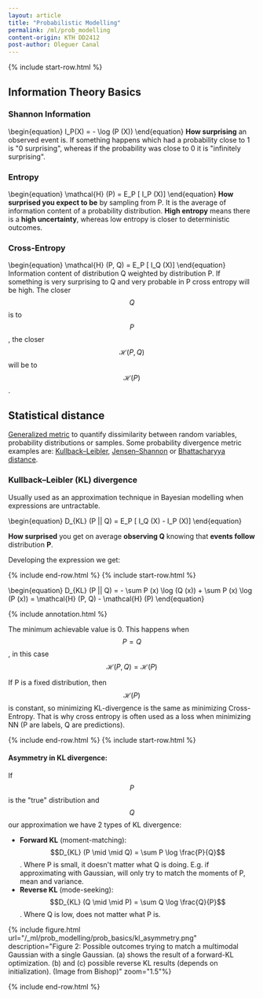 ```yaml
---
layout: article
title: "Probabilistic Modelling"
permalink: /ml/prob_modelling
content-origin: KTH DD2412
post-author: Oleguer Canal
---
```

<!--
Disclaimer and authorship:
This article is provided for free only for your personal informational and entertainment purposes. No commercial use of it is allowed.

Please note there might be mistakes. We would be grateful to receive (constructive) criticism if you spot any. You can reach us at: ai.campus.ai@gmail.com or directly open an issue on our github repo: https://github.com/CampusAI/CampusAI.github.io

If considering to use the text please cite the original author/s of the lecture/paper.
Furthermore, please acknowledge our work by adding a link to our website: https://campusai.github.io/ and citing our names: Oleguer Canal and Federico Taschin.
-->

{% include start-row.html %}

<!-- ## Motivation

The general idea of probabilistic modelling optimization can be summarized in the following figure:

{% include figure.html url="/_ml/prob_modelling/distribution_space.svg" description="Figure 1: Representation of probabilistic modelling optimization. (Image from CampusAI)" zoom="1.5"%}

The ultimate goal is to have a model which behaves as close as possible to the "real" distribution.
Obviously this distribution is not known and we are only given some samples.
The basic approach is to choose a model which can capture a subspace of the probability distribution space.
Later, to optimize the model parameters to minimize the distance to the given distribution.
This distance is often measured with KL divergence. -->

## Information Theory Basics

### Shannon Information
\begin{equation}
I_P(X) = - \log (P (X))
\end{equation}
**How surprising** an observed event is.
If something happens which had a probability close to 1 is "0 surprising", whereas if the probability was close to 0 it is "infinitely surprising".

### Entropy
\begin{equation}
\mathcal{H} (P) = E_P [ I_P (X)]
\end{equation}
**How surprised you expect to be** by sampling from P.
It is the average of information content of a probability distribution.
**High entropy** means there is a **high uncertainty**, whereas low entropy is closer to deterministic outcomes.

### Cross-Entropy
\begin{equation}
\mathcal{H} (P, Q) = E_P [ I_Q (X)]
\end{equation}
Information content of distribution Q weighted by distribution P.
If something is very surprising to Q and very probable in P cross entropy will be high.
The closer $$Q$$ is to $$P$$, the closer $$\mathcal{H} (P, Q)$$ will be to $$\mathcal{H} (P)$$.

## Statistical distance
[Generalized metric](https://en.wikipedia.org/wiki/Generalised_metric) to quantify dissimilarity between random variables, probability distributions or samples.
Some probability divergence metric examples are: [Kullback–Leibler](https://en.wikipedia.org/wiki/Kullback%E2%80%93Leibler_divergence), [Jensen–Shannon](https://en.wikipedia.org/wiki/Jensen%E2%80%93Shannon_divergence) or [Bhattacharyya distance](https://en.wikipedia.org/wiki/Bhattacharyya_distance).


### Kullback–Leibler (KL) divergence
Usually used as an approximation technique in Bayesian modelling when expressions are untractable.

\begin{equation}
D_{KL} (P || Q) = E_P [ I_Q (X) - I_P (X)]
\end{equation}

**How surprised** you get on average **observing Q** knowing that **events follow** distribution **P**.

Developing the expression we get:

{% include end-row.html %}
{% include start-row.html %}

\begin{equation}
D_{KL} (P || Q) = -
\sum P (x) \log (Q (x)) +
\sum P (x) \log (P (x)) = 
\mathcal{H} (P, Q) - \mathcal{H} (P)
\end{equation}

{% include annotation.html %}

The minimum achievable value is 0. This happens when $$P=Q$$, in this case $$\mathcal{H} (P, Q) = \mathcal{H} (P)$$

If P is a fixed distribution, then $$\mathcal{H} (P)$$ is constant, so minimizing KL-divergence is the same as minimizing Cross-Entropy. That is why cross entropy is often used as a loss when minimizing NN (P are labels, Q are predictions).

{% include end-row.html %}
{% include start-row.html %}

#### Asymmetry in KL divergence:

If $$P$$ is the "true" distribution and $$Q$$ our approximation we have 2 types of KL divergence:

- **Forward KL** (moment-matching): $$D_{KL} (P \mid \mid Q) = \sum P \log \frac{P}{Q}$$. Where P is small, it doesn't matter what Q is doing. E.g. if approximating with Gaussian, will only try to match the moments of P, mean and variance.
- **Reverse KL** (mode-seeking): $$D_{KL} (Q \mid \mid P) = \sum Q \log \frac{Q}{P}$$. Where Q is low, does not matter what P is.

{% include figure.html url="/_ml/prob_modelling/prob_basics/kl_asymmetry.png" description="Figure 2: Possible outcomes trying to match a multimodal Gaussian with a single Gaussian. (a) shows the result of a forward-KL optimization. (b) and (c) possible reverse KL results (depends on initialization). (Image from Bishop)" zoom="1.5"%}

{% include end-row.html %}


<!-- ## Variational inference

**NB**: _VI can be done using any distance, but reverse KL-divergence is useful for its tractability_

Consider an observation $$x$$ (will be the data) and a latent variable $$z$$ (will be the parameters of our model $$\theta$$).
Consider a parametrized approximation of $$P(z \mid x)$$ with params $$\omega$$: $$Q_\omega (z)$$.
This is:  $$Q_\omega (z)$$ is an approximation of our model parameters distribution.
Applying the Bayes rule on reverse KL divergence we get that:

\begin{equation}
D_{KL} (Q_\omega || P) = -
\sum Q_\omega (x) \log \frac{P (x, z)}{Q_\omega (x)} + \log P(x)
\end{equation}

Re-arranging:

\begin{equation}
\log P(x) = \sum Q_\omega (x) \log \frac{P (x, z)}{Q_\omega (x)} + D_{KL} (Q_\omega || P) 
\end{equation}

Where $$\log P(x)$$ is constant and $$D_{KL} (Q_\omega \mid \mid P)$$ is bounded by 0.
So minimizing $$D_{KL} (Q_\omega \mid \mid P)$$ is equivalent to maximizing $$\sum Q_\omega (x) \log \frac{P (x, z)}{Q_\omega (x)}$$.

$$\sum Q_\omega (x) \log \frac{P (x, z)}{Q_\omega (x)}$$ is known as **variational lower bound** or **evidence lower bound** (ELBO).

If we develop it by splitting the logarithm we obtain:

\begin{equation}
\max_\omega \sum Q_\omega \log P(y \mid X, \theta) - D_{KL} (Q_\omega (\theta) \mid \mid P (\theta))
\end{equation}

Where $$P (\theta)$$ is the prior of the model parameters distribution. Assuming the data samples are i.i.d, it becomes:

\begin{equation}
\max_\omega \sum Q_\omega \sum_i \log P(y_i \mid x_i, \theta) - D_{KL} (Q_\omega (\theta) \mid \mid P (\theta))
\end{equation}

This formulation can be used to optimize the parameters of an ANN from a Bayesian approach.
It is interesting to compare the objective function of a deterministic approach:

\begin{equation}
\min_\theta \sum_i l \left(f_\theta (x_i), y_i \right) + \Omega(\theta)
\end{equation} -->

